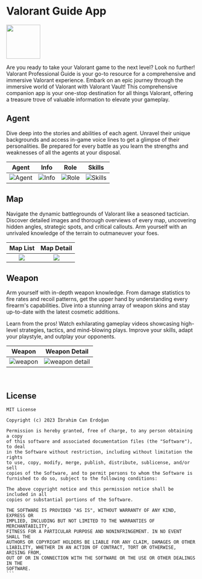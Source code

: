 # Valorant Guide App
<a href="https://play.google.com/store/apps/details?id=com.ibrahimcanerdogan.valorantguideapp"><img width="90" height="90" src="https://img.icons8.com/?size=512&id=L1ws9zn2uD01&format=png"/></a>

<p>Are you ready to take your Valorant game to the next level? Look no further! Valorant Professional Guide is your go-to resource for a comprehensive and immersive Valorant experience. Embark on an epic journey through the immersive world of Valorant with Valorant Vault! This comprehensive companion app is your one-stop destination for all things Valorant, offering a treasure trove of valuable information to elevate your gameplay. </p>

## Agent 
<p>Dive deep into the stories and abilities of each agent. Unravel their unique backgrounds and access in-game voice lines to get a glimpse of their personalities. Be prepared for every battle as you learn the strengths and weaknesses of all the agents at your disposal.</p>

Agent             |  Info  | Role             |  Skills
:-------------------------:|:-------------------------:|:-------------------------:|:-------------------------:
![Agent](https://github.com/icanerdogan/ValorantGuideApp/assets/52867508/1f48c807-c61e-4477-a760-d298fa984aa1) | ![Info](https://github.com/icanerdogan/ValorantGuideApp/assets/52867508/379971d8-c9ce-4588-96fd-10267d938cb2) | ![Role](https://github.com/icanerdogan/ValorantGuideApp/assets/52867508/e3568359-b832-4adc-9aec-392bf4553dc6) | ![Skills](https://github.com/icanerdogan/ValorantGuideApp/assets/52867508/63d50403-9aeb-4565-ae15-50d25ace0ae9) 

## Map
<p>Navigate the dynamic battlegrounds of Valorant like a seasoned tactician. Discover detailed images and thorough overviews of every map, uncovering hidden angles, strategic spots, and critical callouts. Arm yourself with an unrivaled knowledge of the terrain to outmaneuver your foes.</p>

Map List             |  Map Detail
:-------------------------:|:-------------------------:
![](https://github.com/icanerdogan/ValorantGuideApp/assets/52867508/c9cd4408-297d-478d-ac04-03c234c0160f) | ![](https://github.com/icanerdogan/ValorantGuideApp/assets/52867508/8e190eca-8c97-4227-87d4-5cd8f5e2a1e0)

<!--![map_list](https://github.com/icanerdogan/ValorantGuideApp/assets/52867508/d767dc25-deb2-4d45-9986-d47b1fbb068b)|![map_detail](https://github.com/icanerdogan/ValorantGuideApp/assets/52867508/d2cb3ff2-dd72-43db-84a6-37b62deb0caa)-->

## Weapon
<p>Arm yourself with in-depth weapon knowledge. From damage statistics to fire rates and recoil patterns, get the upper hand by understanding every firearm's capabilities. Dive into a stunning array of weapon skins and stay up-to-date with the latest cosmetic additions.</p>
<p> Learn from the pros! Watch exhilarating gameplay videos showcasing high-level strategies, tactics, and mind-blowing plays. Improve your skills, adapt your playstyle, and outplay your opponents.</p>

Weapon             |  Weapon Detail
:-------------------------:|:-------------------------:
![weapon](https://github.com/icanerdogan/ValorantGuideApp/assets/52867508/e71b788a-8b99-4417-a5be-7919417d4c62)|![weapon detail](https://github.com/icanerdogan/ValorantGuideApp/assets/52867508/dd6d0fd7-f332-4961-b780-c45dff50d674)

<br>

## License

````
MIT License

Copyright (c) 2023 İbrahim Can Erdoğan

Permission is hereby granted, free of charge, to any person obtaining a copy
of this software and associated documentation files (the "Software"), to deal
in the Software without restriction, including without limitation the rights
to use, copy, modify, merge, publish, distribute, sublicense, and/or sell
copies of the Software, and to permit persons to whom the Software is
furnished to do so, subject to the following conditions:

The above copyright notice and this permission notice shall be included in all
copies or substantial portions of the Software.

THE SOFTWARE IS PROVIDED "AS IS", WITHOUT WARRANTY OF ANY KIND, EXPRESS OR
IMPLIED, INCLUDING BUT NOT LIMITED TO THE WARRANTIES OF MERCHANTABILITY,
FITNESS FOR A PARTICULAR PURPOSE AND NONINFRINGEMENT. IN NO EVENT SHALL THE
AUTHORS OR COPYRIGHT HOLDERS BE LIABLE FOR ANY CLAIM, DAMAGES OR OTHER
LIABILITY, WHETHER IN AN ACTION OF CONTRACT, TORT OR OTHERWISE, ARISING FROM,
OUT OF OR IN CONNECTION WITH THE SOFTWARE OR THE USE OR OTHER DEALINGS IN THE
SOFTWARE.
```
